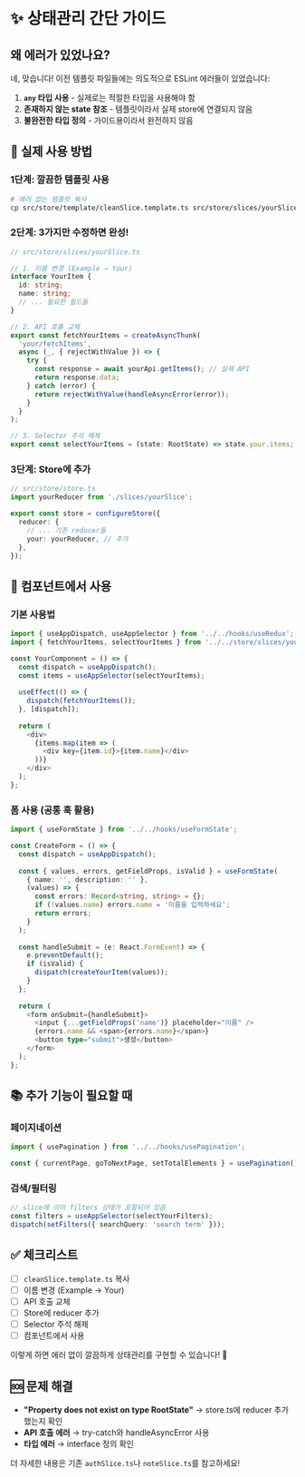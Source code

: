 # ✨ 상태관리 간단 가이드

## 왜 에러가 있었나요?

네, 맞습니다! 이전 템플릿 파일들에는 의도적으로 ESLint 에러들이 있었습니다:

1. **`any` 타입 사용** - 실제로는 적절한 타입을 사용해야 함
2. **존재하지 않는 state 참조** - 템플릿이라서 실제 store에 연결되지 않음
3. **불완전한 타입 정의** - 가이드용이라서 완전하지 않음

## 🚀 실제 사용 방법

### 1단계: 깔끔한 템플릿 사용

```bash
# 에러 없는 템플릿 복사
cp src/store/template/cleanSlice.template.ts src/store/slices/yourSlice.ts
```

### 2단계: 3가지만 수정하면 완성!

```typescript
// src/store/slices/yourSlice.ts

// 1. 이름 변경 (Example → Your)
interface YourItem {
  id: string;
  name: string;
  // ... 필요한 필드들
}

// 2. API 호출 교체
export const fetchYourItems = createAsyncThunk(
  'your/fetchItems',
  async (_, { rejectWithValue }) => {
    try {
      const response = await yourApi.getItems(); // 실제 API
      return response.data;
    } catch (error) {
      return rejectWithValue(handleAsyncError(error));
    }
  }
);

// 3. Selector 주석 해제
export const selectYourItems = (state: RootState) => state.your.items;
```

### 3단계: Store에 추가

```typescript
// src/store/store.ts
import yourReducer from './slices/yourSlice';

export const store = configureStore({
  reducer: {
    // ... 기존 reducer들
    your: yourReducer, // 추가
  },
});
```

## 🎯 컴포넌트에서 사용

### 기본 사용법

```typescript
import { useAppDispatch, useAppSelector } from '../../hooks/useRedux';
import { fetchYourItems, selectYourItems } from '../../store/slices/yourSlice';

const YourComponent = () => {
  const dispatch = useAppDispatch();
  const items = useAppSelector(selectYourItems);
  
  useEffect(() => {
    dispatch(fetchYourItems());
  }, [dispatch]);
  
  return (
    <div>
      {items.map(item => (
        <div key={item.id}>{item.name}</div>
      ))}
    </div>
  );
};
```

### 폼 사용 (공통 훅 활용)

```typescript
import { useFormState } from '../../hooks/useFormState';

const CreateForm = () => {
  const dispatch = useAppDispatch();
  
  const { values, errors, getFieldProps, isValid } = useFormState(
    { name: '', description: '' },
    (values) => {
      const errors: Record<string, string> = {};
      if (!values.name) errors.name = '이름을 입력하세요';
      return errors;
    }
  );
  
  const handleSubmit = (e: React.FormEvent) => {
    e.preventDefault();
    if (isValid) {
      dispatch(createYourItem(values));
    }
  };
  
  return (
    <form onSubmit={handleSubmit}>
      <input {...getFieldProps('name')} placeholder="이름" />
      {errors.name && <span>{errors.name}</span>}
      <button type="submit">생성</button>
    </form>
  );
};
```

## 📚 추가 기능이 필요할 때

### 페이지네이션

```typescript
import { usePagination } from '../../hooks/usePagination';

const { currentPage, goToNextPage, setTotalElements } = usePagination();
```

### 검색/필터링

```typescript
// slice에 이미 filters 상태가 포함되어 있음
const filters = useAppSelector(selectYourFilters);
dispatch(setFilters({ searchQuery: 'search term' }));
```

## ✅ 체크리스트

- [ ] `cleanSlice.template.ts` 복사
- [ ] 이름 변경 (Example → Your)
- [ ] API 호출 교체
- [ ] Store에 reducer 추가
- [ ] Selector 주석 해제
- [ ] 컴포넌트에서 사용

이렇게 하면 에러 없이 깔끔하게 상태관리를 구현할 수 있습니다! 🎉

## 🆘 문제 해결

- **"Property does not exist on type RootState"** → store.ts에 reducer 추가했는지 확인
- **API 호출 에러** → try-catch와 handleAsyncError 사용
- **타입 에러** → interface 정의 확인

더 자세한 내용은 기존 `authSlice.ts`나 `noteSlice.ts`를 참고하세요! 